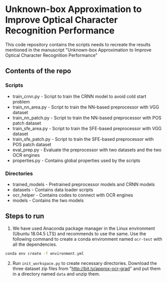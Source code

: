 # Unknown-box Approximation to Improve Optical Character Recognition Performance
This code repository contains the scripts needs to recreate the results mentioned in the manuscript "Unknown-box Approximation to Improve Optical Character Recognition Performance"
## Contents of the repo
### Scripts
* train_crnn.py - Script to train the CRNN model to avoid cold start problem
* train_nn_area.py - Script to train the NN-based preprocessor with VGG dataset
* train_nn_patch.py - Script to train the NN-based preprocessor with POS patch dataset
* train_sfe_area.py - Script to train the SFE-based preprocessor with VGG dataset
* train_sfe_patch.py - Script to train the SFE-based preprocessor with POS patch dataset
* eval_prep.py - Evaluate the preprocessor with two datasets and the two OCR engines
* properties.py - Contains global properties used by the scripts
### Directories
* trained_models - Pretrained preprocessor models and CRNN models
* datasets - Contains data loader scripts
* ocr_helper - Contains codes to connect with OCR engines
* models - Contains the two models
## Steps to run 
1. We have used Anaconda package manager in the Linux environment (Ubuntu 18.04.5 LTS) and recommends to use the same. Use the following command to create a conda environment named `ocr-test` with all the dependencies.
```bash
conda env create -f environment.yml
```
2.  Run `init_workspace.py` to create necessary directories. Download the three dataset zip files from "http://bit.ly/approx-ocr-grad" and put them in a directory named `data` and unzip them.
